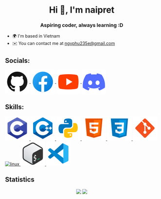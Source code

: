 <h1 align="center">Hi 👋, I'm naipret</h1>
<h3 align="center">Aspiring coder, always learning :D</h3>

- 🌍 I'm based in Vietnam
- ✉️ You can contact me at [ngvphu235e@gmail.com](mailto:ngvphu235e@gmail.com)

<h2 align="left">Socials:</h2>
<p align="left">
  <a href="https://github.com/naipret" target="_blank" rel="noreferrer">
    <img align="center" src="https://raw.githubusercontent.com/naipret/naipret/master/src/icon/github.svg" alt="github" />
  </a>
  <a href="https://facebook.com/naipret" target="_blank" rel="noreferrer">
    <img align="center" src="https://raw.githubusercontent.com/naipret/naipret/master/src/icon/facebook.svg" alt="facebook" />
  </a>
  <a href="https://youtube.com/@naipret" target="_blank" rel="noreferrer">
    <img align="center" src="https://raw.githubusercontent.com/naipret/naipret/master/src/icon/youtube.svg" alt="youtube" />
  </a>
  <a href="https://discord.com/invite/ABmNTDpMeJ" target="_blank" rel="noreferrer">
    <img align="center" src="https://raw.githubusercontent.com/naipret/naipret/master/src/icon/discord.svg" alt="discord" />
  </a>
</p>

<h2 align="left">Skills:</h2>
<p align="left">
  <a href="https://learncpp.com" target="_blank" rel="noreferrer">
    <img src="https://raw.githubusercontent.com/naipret/naipret/master/src/icon/c.svg" alt="c" />
  </a>
  <a href="https://learncpp.com" target="_blank" rel="noreferrer">
    <img src="https://raw.githubusercontent.com/naipret/naipret/master/src/icon/cpp.svg" alt="cpp" />
  </a>
  <a href="https://python.org" target="_blank" rel="noreferrer">
    <img src="https://raw.githubusercontent.com/naipret/naipret/master/src/icon/python.svg" alt="python" />
  </a>
  <a href="https://w3schools.com/html" target="_blank" rel="noreferrer">
    <img src="https://raw.githubusercontent.com/naipret/naipret/master/src/icon/html.svg" alt="html" />
  </a>
  <a href="https://w3schools.com/css" target="_blank" rel="noreferrer">
    <img src="https://raw.githubusercontent.com/naipret/naipret/master/src/icon/css.svg" alt="css" />
  </a>
  <a href="https://git-scm.com" target="_blank" rel="noreferrer">
    <img src="https://raw.githubusercontent.com/naipret/naipret/master/src/icon/git.svg" alt="git" />
  </a>
  <a href="https://linux.org" target="_blank" rel="noreferrer">
    <img src="https://raw.githubusercontent.com/naipret/naipret/master/src/icon/linux.svg" alt="linux" />
  </a>
  <a href="https://gnu.org/software/bash" target="_blank" rel="noreferrer">
    <img src="https://raw.githubusercontent.com/naipret/naipret/master/src/icon/bash.svg" alt="bash" />
  </a>
  <a href="https://code.visualstudio.com" target="_blank" rel="noreferrer">
    <img src="https://raw.githubusercontent.com/naipret/naipret/master/src/icon/vscode.svg" alt="vscode" />
  </a>
</p>

<h2>Statistics</h2>
<p align="center">
  <a href="https://github.com/anuraghazra/github-readme-stats?tab=readme-ov-file#github-stats-card" target="_blank" rel="noreferrer" style="text-decoration: none; display: inline-block">
    <img height="200" align="center" src="https://github-readme-stats.vercel.app/api?username=naipret&show_icons=true&hide_border=true&theme=transparent" />
  </a>
  <a href="https://github.com/anuraghazra/github-readme-stats?tab=readme-ov-file#top-languages-card" target="_blank" rel="noreferrer" style="text-decoration: none; display: inline-block">
    <img height="200" align="center" src="https://github-readme-stats.vercel.app/api/top-langs/?username=naipret&langs_count=8&layout=compact&hide_border=true&theme=transparent" />
  </a>
</p>
